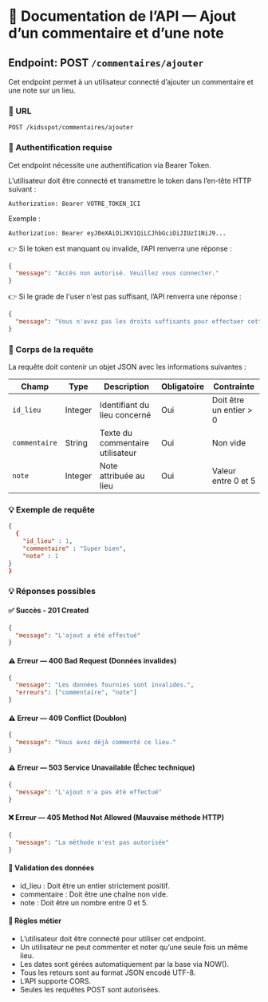 # 📌 Documentation de l’API — Ajout d’un commentaire et d’une note

## Endpoint: POST `/commentaires/ajouter`

Cet endpoint permet à un utilisateur connecté d’ajouter un commentaire et une note sur un lieu.

### 🧭 URL

```
POST /kidsspot/commentaires/ajouter
```

### 🔐 Authentification requise

Cet endpoint nécessite une authentification via Bearer Token.

L’utilisateur doit être connecté et transmettre le token dans l’en-tête HTTP suivant :

```
Authorization: Bearer VOTRE_TOKEN_ICI
```
Exemple :
```
Authorization: Bearer eyJ0eXAiOiJKV1QiLCJhbGciOiJIUzI1NiJ9...
```
👉 Si le token est manquant ou invalide, l’API renverra une réponse :
```json
{
  "message": "Accès non autorisé. Veuillez vous connecter."
}
```
👉 Si le grade de l'user n'est pas suffisant, l’API renverra une réponse :
```json
{
  "message": "Vous n'avez pas les droits suffisants pour effectuer cette action."
}
```

### 💾 Corps de la requête

La requête doit contenir un objet JSON avec les informations suivantes :

| Champ           | Type    | Description                           | Obligatoire | Contrainte |
|-----------------|---------|---------------------------------------|-------------|-----|
| `id_lieu`       | Integer | Identifiant du lieu concerné| Oui | Doit être un entier > 0 |
| `commentaire`   | String  | Texte du commentaire utilisateur  | Oui         | Non vide |
| `note`          | Integer | Note attribuée au lieu            | Oui  | Valeur entre 0 et 5 |

### 💡 Exemple de requête

```json
{
  {
    "id_lieu" : 1,
    "commentaire" : "Super bien",
    "note" : 1
}
}
```

### 💡 Réponses possibles

#### ✅ Succès - 201 Created

```json
{
  "message": "L'ajout a été effectué"
}
```

#### ⚠️ Erreur — 400 Bad Request (Données invalides)

```json
{
  "message": "Les données fournies sont invalides.",
  "erreurs": ["commentaire", "note"]
}
```

#### ⚠️ Erreur — 409 Conflict (Doublon)

```json
{
  "message": "Vous avez déjà commenté ce lieu."
}
```

#### ⚠️ Erreur — 503 Service Unavailable (Échec technique)

```json
{
  "message": "L'ajout n'a pas été effectué"
}
```

#### ❌ Erreur — 405 Method Not Allowed (Mauvaise méthode HTTP)

```json
{
  "message": "La méthode n'est pas autorisée"
}
```

#### 🧪 Validation des données
- id_lieu : Doit être un entier strictement positif.
- commentaire : Doit être une chaîne non vide.
- note : Doit être un nombre entre 0 et 5.

#### 📜 Règles métier
- L’utilisateur doit être connecté pour utiliser cet endpoint.
- Un utilisateur ne peut commenter et noter qu’une seule fois un même lieu.
- Les dates sont gérées automatiquement par la base via NOW().
- Tous les retours sont au format JSON encodé UTF-8.
- L’API supporte CORS.
- Seules les requêtes POST sont autorisées.
